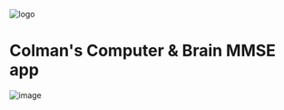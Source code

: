 
![logo](https://cloud.githubusercontent.com/assets/1287098/6571459/3ab99c1a-c711-11e4-8b8e-aca4f41ec50b.png)

# Colman's Computer &amp; Brain MMSE app


![image](https://cloud.githubusercontent.com/assets/1287098/6571466/514b28f4-c711-11e4-8f81-cabb9d7aef5d.png)
